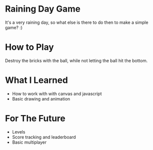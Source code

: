 # Raining Day Game

It's a very raining day, so what else is there to do then to make a simple game? :)

# How to Play
Destroy the bricks with the ball, while not letting the ball hit the bottom.


# What I Learned
*  How to work with with canvas and javascript
*  Basic drawing and animation

# For The Future
*  Levels
*  Score tracking and leaderboard
*  Basic multiplayer